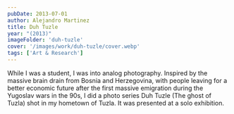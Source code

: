 ```yaml
---
pubDate: 2013-07-01
author: Alejandro Martinez
title: Duh Tuzle
year: "(2013)"
imageFolder: 'duh-tuzle'
cover: '/images/work/duh-tuzle/cover.webp'
tags: ['Art & Research']
---
```


While I was a student, I was into analog photography. Inspired by the massive brain drain from Bosnia and Herzegovina, with people leaving for a better economic future after the first massive emigration during the Yugoslav wars in the 90s, I did a photo series Duh Tuzle (The ghost of Tuzla) shot in my hometown of Tuzla. It was presented at a solo exhibition.